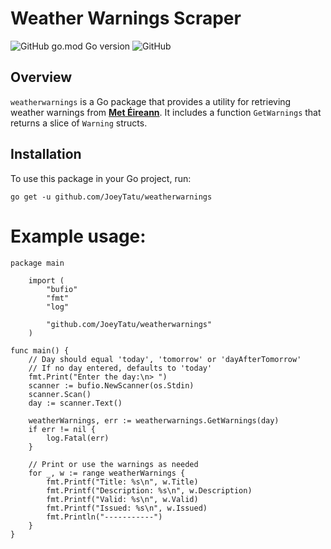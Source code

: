 # Weather Warnings Scraper

![GitHub go.mod Go version](https://img.shields.io/github/go-mod/go-version/JoeyTatu/weatherwarnings)
![GitHub](https://img.shields.io/github/license/JoeyTatu/weatherwarnings)

## Overview

`weatherwarnings` is a Go package that provides a utility for retrieving weather warnings from **[Met Éireann](https://met.ie)**. It includes a function `GetWarnings` that returns a slice of `Warning` structs.

## Installation

To use this package in your Go project, run:

```go get -u github.com/JoeyTatu/weatherwarnings```

# Example usage:
```
package main

	import (
		"bufio"
		"fmt"
		"log"

		"github.com/JoeyTatu/weatherwarnings"
	)

func main() {
    // Day should equal 'today', 'tomorrow' or 'dayAfterTomorrow'
    // If no day entered, defaults to 'today'
    fmt.Print("Enter the day:\n> ")
	scanner := bufio.NewScanner(os.Stdin)
	scanner.Scan()
	day := scanner.Text()

	weatherWarnings, err := weatherwarnings.GetWarnings(day)
	if err != nil {
		log.Fatal(err)
	}

	// Print or use the warnings as needed
	for _, w := range weatherWarnings {
		fmt.Printf("Title: %s\n", w.Title)
		fmt.Printf("Description: %s\n", w.Description)
		fmt.Printf("Valid: %s\n", w.Valid)
		fmt.Printf("Issued: %s\n", w.Issued)
		fmt.Println("-----------")
	}
}
```
